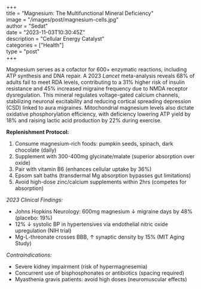 +++  
title = "Magnesium: The Multifunctional Mineral Deficiency"  
image = "/images/post/magnesium-cells.jpg"  
author = "Sedat"  
date = "2023-11-03T10:30:45Z"  
description = "Cellular Energy Catalyst"  
categories = ["Health"]  
type = "post"  
+++  

Magnesium serves as a cofactor for 600+ enzymatic reactions, including ATP synthesis and DNA repair. A 2023 *Lancet* meta-analysis reveals 68% of adults fail to meet RDA levels, contributing to a 31% higher risk of insulin resistance and 45% increased migraine frequency due to NMDA receptor dysregulation. This mineral regulates voltage-gated calcium channels, stabilizing neuronal excitability and reducing cortical spreading depression (CSD) linked to aura migraines. Mitochondrial magnesium levels also dictate oxidative phosphorylation efficiency, with deficiency lowering ATP yield by 18% and raising lactic acid production by 22% during exercise.  

**Replenishment Protocol:**  
1. Consume magnesium-rich foods: pumpkin seeds, spinach, dark chocolate (daily)  
2. Supplement with 300-400mg glycinate/malate (superior absorption over oxide)  
3. Pair with vitamin B6 (enhances cellular uptake by 36%)  
4. Epsom salt baths (transdermal Mg absorption bypasses gut limitations)  
5. Avoid high-dose zinc/calcium supplements within 2hrs (competes for absorption)  

*2023 Clinical Findings:*  
- Johns Hopkins Neurology: 600mg magnesium ↓ migraine days by 48% (placebo: 19%)  
- 12% ↓ systolic BP in hypertensives via endothelial nitric oxide upregulation (NIH trial)  
- Mg-L-threonate crosses BBB, ↑ synaptic density by 15% (MIT Aging Study)  

*Contraindications:*  
- Severe kidney impairment (risk of hypermagnesemia)  
- Concurrent use of bisphosphonates or antibiotics (spacing required)  
- Myasthenia gravis patients: avoid high doses (neuromuscular effects)  
